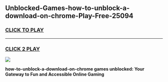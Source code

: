 
## Unblocked-Games-how-to-unblock-a-download-on-chrome-Play-Free-25094
<h3>
<a href="https://premium76.site?title=how-to-unblock-a-download-on-chrome&ref=18A1">CLICK TO PLAY</a></h3>
<hr>

<h3>
<a href="https://premium76.site?title=how-to-unblock-a-download-on-chrome&ref=18A1">CLICK 2 PLAY</a>
  
</h3>

<a href="https://premium76.site?title=how-to-unblock-a-download-on-chrome&ref=18A1"><img src="https://clearcache.store/games.png"></a>


**how-to-unblock-a-download-on-chrome games unblocked: Your Gateway to Fun and Accessible Online Gaming**
